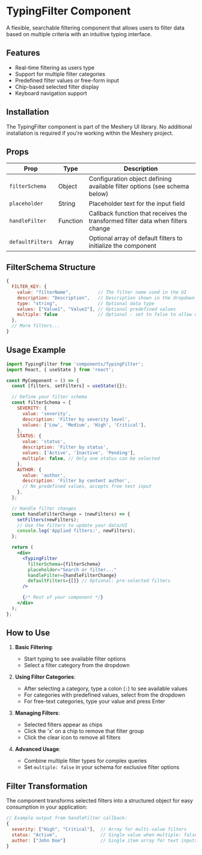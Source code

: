 # TypingFilter Component

A flexible, searchable filtering component that allows users to filter data based on multiple criteria with an intuitive typing interface.

## Features

- Real-time filtering as users type
- Support for multiple filter categories
- Predefined filter values or free-form input
- Chip-based selected filter display
- Keyboard navigation support

## Installation

The TypingFilter component is part of the Meshery UI library. No additional installation is required if you're working within the Meshery project.

## Props

| Prop             | Type     | Description                                                                     |
| ---------------- | -------- | ------------------------------------------------------------------------------- |
| `filterSchema`   | Object   | Configuration object defining available filter options (see schema below)       |
| `placeholder`    | String   | Placeholder text for the input field                                            |
| `handleFilter`   | Function | Callback function that receives the transformed filter data when filters change |
| `defaultFilters` | Array    | Optional array of default filters to initialize the component                   |

## FilterSchema Structure

```javascript
{
  FILTER_KEY: {
    value: "filterName",          // The filter name used in the UI
    description: "Description",   // Description shown in the dropdown
    type: "string",               // Optional data type
    values: ["Value1", "Value2"], // Optional predefined values
    multiple: false               // Optional - set to false to allow only one value per type
  },
  // More filters...
}
```

## Usage Example

```jsx
import TypingFilter from 'components/TypingFilter';
import React, { useState } from 'react';

const MyComponent = () => {
  const [filters, setFilters] = useState({});

  // Define your filter schema
  const filterSchema = {
    SEVERITY: {
      value: 'severity',
      description: 'Filter by severity level',
      values: ['Low', 'Medium', 'High', 'Critical'],
    },
    STATUS: {
      value: 'status',
      description: 'Filter by status',
      values: ['Active', 'Inactive', 'Pending'],
      multiple: false, // Only one status can be selected
    },
    AUTHOR: {
      value: 'author',
      description: 'Filter by content author',
      // No predefined values, accepts free text input
    },
  };

  // Handle filter changes
  const handleFilterChange = (newFilters) => {
    setFilters(newFilters);
    // Use the filters to update your data/UI
    console.log('Applied filters:', newFilters);
  };

  return (
    <div>
      <TypingFilter
        filterSchema={filterSchema}
        placeholder="Search or filter..."
        handleFilter={handleFilterChange}
        defaultFilters={[]} // Optional: pre-selected filters
      />

      {/* Rest of your component */}
    </div>
  );
};
```

## How to Use

1. **Basic Filtering**:

   - Start typing to see available filter options
   - Select a filter category from the dropdown

2. **Using Filter Categories**:

   - After selecting a category, type a colon (`:`) to see available values
   - For categories with predefined values, select from the dropdown
   - For free-text categories, type your value and press Enter

3. **Managing Filters**:

   - Selected filters appear as chips
   - Click the 'x' on a chip to remove that filter group
   - Click the clear icon to remove all filters

4. **Advanced Usage**:
   - Combine multiple filter types for complex queries
   - Set `multiple: false` in your schema for exclusive filter options

## Filter Transformation

The component transforms selected filters into a structured object for easy consumption in your application:

```javascript
// Example output from handleFilter callback:
{
  severity: ["High", "Critical"],  // Array for multi-value filters
  status: "Active",                // Single value when multiple: false
  author: ["John Doe"]             // Single item array for text inputs
}
```
